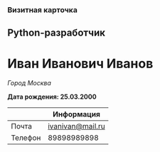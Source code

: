 ### Визитная карточка

## Python-разработчик

# Иван Иванович Иванов

*Город Москва*

**Дата рождения: 25.03.2000**

|           |Информация|
|-----------|-----------|
|Почта|ivanivan@mail.ru|
|Телефон|89898989898|
